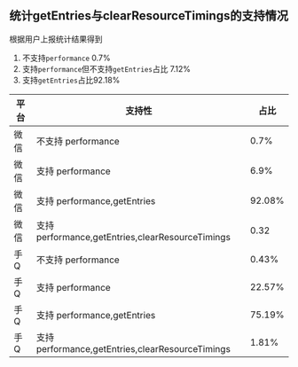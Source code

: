 ## 统计getEntries与clearResourceTimings的支持情况
根据用户上报统计结果得到

1. 不支持`performance` 0.7%
2. 支持`performance`但不支持`getEntries`占比 7.12%
3. 支持`getEntries`占比92.18%

|  平台 |支持性| 占比 |
| ------------ | ------------|------------|
|微信 | 不支持 performance | 0.7%  |
|微信 | 支持 performance | 6.9% |
|微信 | 支持 performance,getEntries| 92.08% |
|微信 | 支持 performance,getEntries,clearResourceTimings | 0.32 |
|手Q | 不支持 performance | 0.43%  |
|手Q | 支持 performance | 22.57% |
|手Q | 支持 performance,getEntries  | 75.19% |
|手Q | 支持 performance,getEntries,clearResourceTimings| 1.81% |
